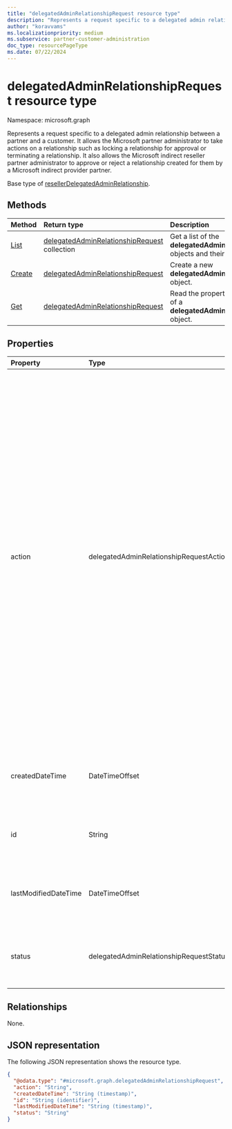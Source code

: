 ```yaml
---
title: "delegatedAdminRelationshipRequest resource type"
description: "Represents a request specific to a delegated admin relationship between a partner and a customer."
author: "koravvams"
ms.localizationpriority: medium
ms.subservice: partner-customer-administration
doc_type: resourcePageType
ms.date: 07/22/2024
---
```


# delegatedAdminRelationshipRequest resource type

Namespace: microsoft.graph

Represents a request specific to a delegated admin relationship between a partner and a customer. It allows the Microsoft partner administrator to take actions on a relationship such as locking a relationship for approval or terminating a relationship. It also allows the Microsoft indirect reseller partner administrator to approve or reject a relationship created for them by a Microsoft indirect provider partner.

Base type of [resellerDelegatedAdminRelationship](resellerdelegatedadminrelationship.md).

## Methods
|Method|Return type|Description|
|:---|:---|:---|
|[List](../api/delegatedadminrelationship-list-requests.md)|[delegatedAdminRelationshipRequest](delegatedadminrelationshiprequest.md) collection|Get a list of the **delegatedAdminRelationshipRequest** objects and their properties.|
|[Create](../api/delegatedadminrelationship-post-requests.md)|[delegatedAdminRelationshipRequest](delegatedadminrelationshiprequest.md)|Create a new **delegatedAdminRelationshipRequest** object.|
|[Get](../api/delegatedadminrelationshiprequest-get.md)|[delegatedAdminRelationshipRequest](delegatedadminrelationshiprequest.md)|Read the properties and relationships of a **delegatedAdminRelationshipRequest** object.|

## Properties
|Property|Type|Description|
|:---|:---|:---|
|action|delegatedAdminRelationshipRequestAction|The action to be performed on the delegated admin relationship. The possible values are: `lockForApproval`, `approve`, `terminate`, `unknownFutureValue`, `reject`. Note that you must use the `Prefer: include-unknown-enum-members` request header to get the following value(s) in this [evolvable enum](/graph/best-practices-concept#handling-future-members-in-evolvable-enumerations): `reject`. For a partner to finalize a relationship in the `created` **status**, set the **action** to `lockForApproval`. For a partner to terminate a relationship in the `active` **status**, set the **action** to `terminate`. For an indirect reseller to approve a relationship created by an indirect provider in the `approvalPending` **status**, set the **action** to `approve`. For an indirect reseller to reject a relationship created by an indirect provider in the `approvalPending` **status**, set the **action** to `reject`.|
|createdDateTime|DateTimeOffset|The date and time in ISO 8601 format and in UTC time when the relationship request was created. Read-only. |
|id|String|The unique identifier of the relationship request. Read-only. Inherited from [entity](../resources/entity.md).|
|lastModifiedDateTime|DateTimeOffset|The date and time in ISO 8601 format and UTC time when this relationship request was last modified. Read-only.|
|status|delegatedAdminRelationshipRequestStatus|The status of the request. Read-only. The possible values are: `created`, `pending`, `succeeded`, `failed`, `unknownFutureValue`.|

## Relationships
None.

## JSON representation
The following JSON representation shows the resource type.
<!-- {
  "blockType": "resource",
  "keyProperty": "id",
  "@odata.type": "microsoft.graph.delegatedAdminRelationshipRequest",
  "baseType": "microsoft.graph.entity",
  "openType": false
}
-->
``` json
{
  "@odata.type": "#microsoft.graph.delegatedAdminRelationshipRequest",
  "action": "String",
  "createdDateTime": "String (timestamp)",
  "id": "String (identifier)",
  "lastModifiedDateTime": "String (timestamp)",
  "status": "String"
}
```

